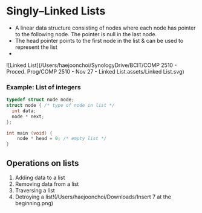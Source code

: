 # Singly–Linked Lists

-   A linear data structure consisting of nodes where each node has pointer to the following node. The pointer is null in the last node.
-   The head pointer points to the first node in the list & can be used to represent the list
-   

![Linked List](/Users/haejoonchoi/SynologyDrive/BCIT/COMP 2510 - Proced. Prog/COMP 2510 - Nov 27 - Linked List.assets/Linked List.svg)



### Example: List of integers

```c
typedef struct node node;
struct node { /* type of node in list */
  int data;
  node * next;
};

int main (void) {
	node * head = 0; /* empty list */
} 
```



## Operations on lists

1.  Adding data to a list
2.  Removing data from a list
3.  Traversing a list
4.  Detroying a list!(/Users/haejoonchoi/Downloads/Insert 7 at the beginning.png)